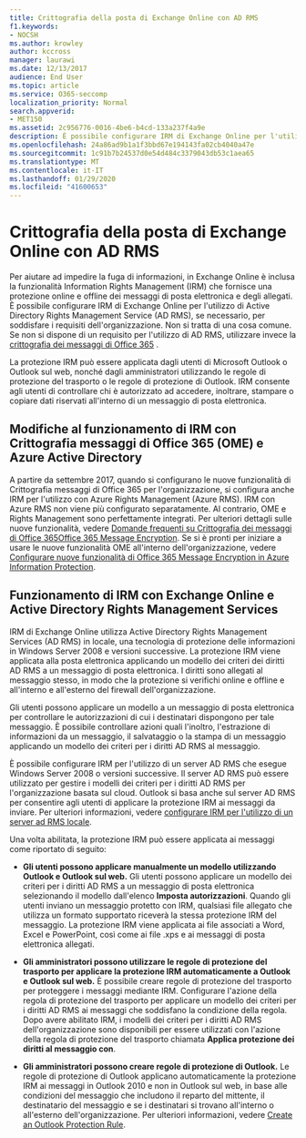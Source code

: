 ```yaml
---
title: Crittografia della posta di Exchange Online con AD RMS
f1.keywords:
- NOCSH
ms.author: krowley
author: kccross
manager: laurawi
ms.date: 12/13/2017
audience: End User
ms.topic: article
ms.service: O365-seccomp
localization_priority: Normal
search.appverid:
- MET150
ms.assetid: 2c956776-0016-4be6-b4cd-133a237f4a9e
description: È possibile configurare IRM di Exchange Online per l'utilizzo di Active Directory Rights Management Service (AD RMS), se necessario, per soddisfare i requisiti dell'organizzazione. Non si tratta di una cosa comune. Se non si dispone di un requisito per l'utilizzo di AD RMS, utilizzare invece la crittografia dei messaggi di Office.
ms.openlocfilehash: 24a86ad9b1a1f3bbd67e194143fa02cb4040a47e
ms.sourcegitcommit: 1c91b7b24537d0e54d484c3379043db53c1aea65
ms.translationtype: MT
ms.contentlocale: it-IT
ms.lasthandoff: 01/29/2020
ms.locfileid: "41600653"
---
```

# <a name="exchange-online-mail-encryption-with-ad-rms"></a>Crittografia della posta di Exchange Online con AD RMS

Per aiutare ad impedire la fuga di informazioni, in Exchange Online è inclusa la funzionalità Information Rights Management (IRM) che fornisce una protezione online e offline dei messaggi di posta elettronica e degli allegati. È possibile configurare IRM di Exchange Online per l'utilizzo di Active Directory Rights Management Service (AD RMS), se necessario, per soddisfare i requisiti dell'organizzazione. Non si tratta di una cosa comune. Se non si dispone di un requisito per l'utilizzo di AD RMS, utilizzare invece la [crittografia dei messaggi di Office 365](ome.md) . 

La protezione IRM può essere applicata dagli utenti di Microsoft Outlook o Outlook sul web, nonché dagli amministratori utilizzando le regole di protezione del trasporto o le regole di protezione di Outlook. IRM consente agli utenti di controllare chi è autorizzato ad accedere, inoltrare, stampare o copiare dati riservati all'interno di un messaggio di posta elettronica.
  
## <a name="changes-to-how-irm-works-with-office-365-message-encryption-ome-and-azure-active-directory"></a>Modifiche al funzionamento di IRM con Crittografia messaggi di Office 365 (OME) e Azure Active Directory

A partire da settembre 2017, quando si configurano le nuove funzionalità di Crittografia messaggi di Office 365 per l'organizzazione, si configura anche IRM per l'utilizzo con Azure Rights Management (Azure RMS). IRM con Azure RMS non viene più configurato separatamente. Al contrario, OME e Rights Management sono perfettamente integrati. Per ulteriori dettagli sulle nuove funzionalità, vedere [Domande frequenti su Crittografia dei messaggi di Office 365Office 365 Message Encryption](https://support.office.com/article/0432dce9-d9b6-4e73-8a13-4a932eb0081e). Se si è pronti per iniziare a usare le nuove funzionalità OME all'interno dell'organizzazione, vedere [Configurare nuove funzionalità di Office 365 Message Encryption in Azure Information Protection](https://support.office.com/article/7ff0c040-b25c-4378-9904-b1b50210d00e).
  
## <a name="how-irm-works-with-exchange-online-and-active-directory-rights-management-services"></a>Funzionamento di IRM con Exchange Online e Active Directory Rights Management Services

IRM di Exchange Online utilizza Active Directory Rights Management Services (AD RMS) in locale, una tecnologia di protezione delle informazioni in Windows Server 2008 e versioni successive. La protezione IRM viene applicata alla posta elettronica applicando un modello dei criteri dei diritti AD RMS a un messaggio di posta elettronica. I diritti sono allegati al messaggio stesso, in modo che la protezione si verifichi online e offline e all'interno e all'esterno del firewall dell'organizzazione.
  
Gli utenti possono applicare un modello a un messaggio di posta elettronica per controllare le autorizzazioni di cui i destinatari dispongono per tale messaggio. È possibile controllare azioni quali l'inoltro, l'estrazione di informazioni da un messaggio, il salvataggio o la stampa di un messaggio applicando un modello dei criteri per i diritti AD RMS al messaggio.
  
È possibile configurare IRM per l'utilizzo di un server AD RMS che esegue Windows Server 2008 o versioni successive. Il server AD RMS può essere utilizzato per gestire i modelli dei criteri per i diritti AD RMS per l'organizzazione basata sul cloud. Outlook si basa anche sul server AD RMS per consentire agli utenti di applicare la protezione IRM ai messaggi da inviare. Per ulteriori informazioni, vedere [configurare IRM per l'utilizzo di un server ad RMS locale](configure-irm-to-use-an-on-premises-ad-rms-server.md). 
  
Una volta abilitata, la protezione IRM può essere applicata ai messaggi come riportato di seguito:
  
- **Gli utenti possono applicare manualmente un modello utilizzando Outlook e Outlook sul web.** Gli utenti possono applicare un modello dei criteri per i diritti AD RMS a un messaggio di posta elettronica selezionando il modello dall'elenco **Imposta autorizzazioni**. Quando gli utenti inviano un messaggio protetto con IRM, qualsiasi file allegato che utilizza un formato supportato riceverà la stessa protezione IRM del messaggio. La protezione IRM viene applicata ai file associati a Word, Excel e PowerPoint, così come ai file .xps e ai messaggi di posta elettronica allegati. 
    
- **Gli amministratori possono utilizzare le regole di protezione del trasporto per applicare la protezione IRM automaticamente a Outlook e Outlook sul web.** È possibile creare regole di protezione del trasporto per proteggere i messaggi mediante IRM. Configurare l'azione della regola di protezione del trasporto per applicare un modello dei criteri per i diritti AD RMS ai messaggi che soddisfano la condizione della regola. Dopo avere abilitato IRM, i modelli dei criteri per i diritti AD RMS dell'organizzazione sono disponibili per essere utilizzati con l'azione della regola di protezione del trasporto chiamata **Applica protezione dei diritti al messaggio con**.
    
- **Gli amministratori possono creare regole di protezione di Outlook.** Le regole di protezione di Outlook applicano automaticamente la protezione IRM ai messaggi in Outlook 2010 e non in Outlook sul web, in base alle condizioni del messaggio che includono il reparto del mittente, il destinatario del messaggio e se i destinatari si trovano all'interno o all'esterno dell'organizzazione. Per ulteriori informazioni, vedere [Create an Outlook Protection Rule](https://technet.microsoft.com/library/da64750d-faaf-44de-ad8c-888eba7fbdbf.aspx).
    

